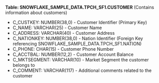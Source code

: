 **Table: SNOWFLAKE_SAMPLE_DATA.TPCH_SF1.CUSTOMER** (Contains information about customers)

- C_CUSTKEY: NUMBER(38,0) - Customer Identifier (Primary Key)
- C_NAME: VARCHAR(25) - Customer Name
- C_ADDRESS: VARCHAR(40) - Customer Address
- C_NATIONKEY: NUMBER(38,0) - Nation Identifier (Foreign Key referencing SNOWFLAKE_SAMPLE_DATA.TPCH_SF1.NATION)
- C_PHONE: CHAR(15) - Customer Phone Number
- C_ACCTBAL: NUMBER(12,2) - Customer Account Balance
- C_MKTSEGMENT: VARCHAR(10) - Market Segment the customer belongs to
- C_COMMENT: VARCHAR(117) - Additional comments related to the customer
